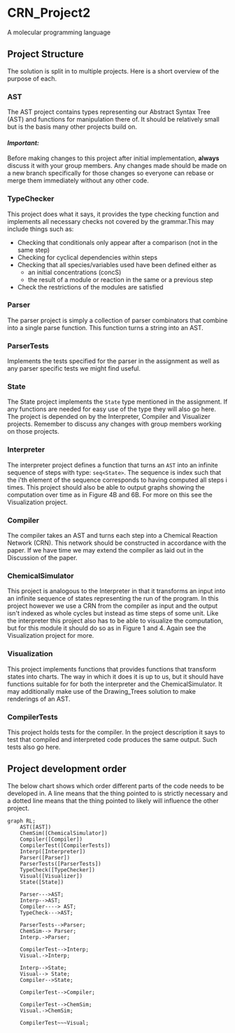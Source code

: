 # CRN_Project2

A molecular programming language

## Project Structure  

The solution is split in to multiple projects. Here is a short overview of the purpose of each.

### AST

The AST project contains types representing our Abstract Syntax Tree (AST) and functions for manipulation there of. It should be relatively small but is the basis many other projects build on.  

#### _**Important:**_  

Before making changes to this project after initial implementation, **always** discuss it with your group members. Any changes made should be made on a new branch specifically for those changes so everyone can rebase or merge them immediately without any other code.

### TypeChecker

This project does what it says, it provides the type checking function and implements all necessary checks not covered by the grammar.This may include things such as:

- Checking that conditionals only appear after a comparison (not in the same step)
- Checking for cyclical dependencies within steps
- Checking that all species/variables used have been defined either as  
  - an initial concentrations (concS)
  - the result of a module or reaction in the same or a previous step
- Check the restrictions of the modules are satisfied

### Parser

The parser project is simply a collection of parser combinators that combine into a single parse function. This function turns a string into an AST.

### ParserTests

Implements the tests specified for the parser in the assignment as well as any parser specific tests we might find useful.

### State

The State project implements the `State` type mentioned in the assignment. If any functions are needed for easy use of the type they will also go here. The project is depended on by the Interpreter, Compiler and Visualizer projects. Remember to discuss any changes with group members working on those projects.

### Interpreter

The interpreter project defines a function that turns an `AST` into an infinite sequence of steps with type: `seq<State>`. The sequence is index such that the i'th element of the sequence corresponds to having computed all steps i times. This project should also be able to output graphs showing the computation over time as in Figure 4B and 6B. For more on this see the Visualization project.

### Compiler

The compiler takes an AST and turns each step into a Chemical Reaction Network (CRN). This network should be constructed in accordance with the paper. If we have time we may extend the compiler as laid out in the Discussion of the paper.

### ChemicalSimulator

This project is analogous to the Interpreter in that it transforms an input into an infinite sequence of states representing the run of the program. In this project however we use a CRN from the compiler as input and the output isn't indexed as whole cycles but instead as time steps of some unit. Like the interpreter this project also has to be able to visualize the computation, but for this module it should do so as in Figure 1 and 4. Again see the Visualization project for more.

### Visualization

This project implements functions that provides functions that transform states into charts. The way in which it does it is up to us, but it should have functions suitable for for both the interpreter and the ChemicalSimulator. It may additionally make use of the Drawing_Trees solution to make renderings of an AST.

### CompilerTests

This project holds tests for the compiler. In the project description it says to test that compiled and interpreted code produces the same output. Such tests also go here.

## Project development order  

The below chart shows which order different parts of the code needs to be developed in. A line means that the thing pointed to is strictly necessary and a dotted line means that the thing pointed to likely will influence the other project.

```mermaid
graph RL;
    AST([AST])
    ChemSim([ChemicalSimulator])
    Compiler([Compiler])
    CompilerTest([CompilerTests])
    Interp([Interpreter])
    Parser([Parser])
    ParserTests([ParserTests])
    TypeCheck([TypeChecker])
    Visual([Visualizer])
    State([State])

    Parser--->AST;
    Interp-->AST;
    Compiler----> AST;
    TypeCheck--->AST;

    ParserTests-->Parser;
    ChemSim--> Parser;
    Interp.->Parser;

    CompilerTest-->Interp;
    Visual.->Interp;

    Interp-->State;
    Visual--> State;
    Compiler-->State;

    CompilerTest-->Compiler;

    CompilerTest-->ChemSim;
    Visual.->ChemSim;

    CompilerTest~~~Visual;
    
```
